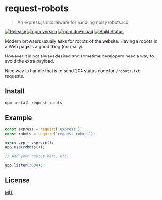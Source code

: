 # request-robots
> An express.js middleware for handling noisy robots.ico

[![Release][release-image]][release-url]
[![npm version][npm-image]][npm-url]
[![npm download][downloads-image]][npm-url]
[![Build Status][travis-image]][travis-url]

Modern browsers usually asks for robots of the website. Having a robots in a Web page is a good thing (normally). 

However it is not always desired and sometime developers need a way to avoid the extra payload. 

Nice way to handle that is to send 204 status code for `/robots.txt` requests.

## Install

```sh
npm install request-robots
```

## Example

```javascript
const express = require('express');
const robots = require('request-robots');

const app = express();
app.use(robots());

// Add your routes here, etc.

app.listen(3000);
```

## License

[MIT](LICENSE)

[release-image]: https://img.shields.io/github/release/honzahommer/request-robots.svg
[release-url]: https://github.com/honzahommer/request-robots/releases/latest
[npm-image]: https://img.shields.io/npm/v/request-robots.svg
[npm-url]: https://npmjs.org/package/request-robots
[travis-image]: https://img.shields.io/travis/honzahommer/request-robots/master.svg
[travis-url]: https://travis-ci.org/honzahommer/request-robots
[downloads-image]: https://img.shields.io/npm/dm/request-robots.svg
